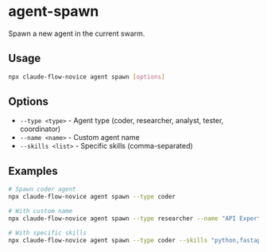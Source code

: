 # agent-spawn

Spawn a new agent in the current swarm.

## Usage
```bash
npx claude-flow-novice agent spawn [options]
```

## Options
- `--type <type>` - Agent type (coder, researcher, analyst, tester, coordinator)
- `--name <name>` - Custom agent name
- `--skills <list>` - Specific skills (comma-separated)

## Examples
```bash
# Spawn coder agent
npx claude-flow-novice agent spawn --type coder

# With custom name
npx claude-flow-novice agent spawn --type researcher --name "API Expert"

# With specific skills
npx claude-flow-novice agent spawn --type coder --skills "python,fastapi,testing"
```
